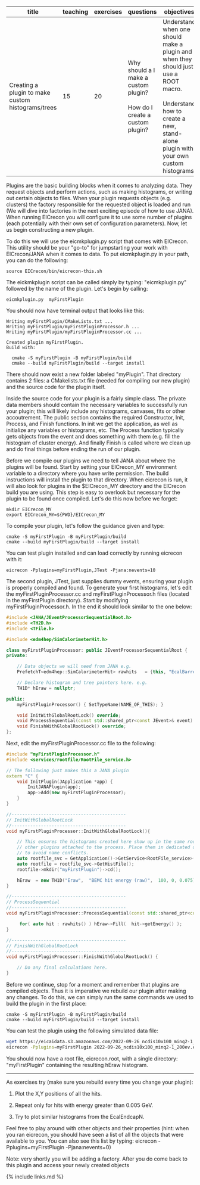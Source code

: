 

| title                                             | teaching | exercises | questions                                                                        | objectives                                                                                                                                                                         | keypoints                                                                                                                                                                |
|---------------------------------------------------|----------|-----------|----------------------------------------------------------------------------------|------------------------------------------------------------------------------------------------------------------------------------------------------------------------------------|--------------------------------------------------------------------------------------------------------------------------------------------------------------------------|
| Creating a plugin to make custom histograms/trees | 15       | 20        | Why should a I make a custom plugin? <br/><br/> How do I create a custom plugin? | Understand when one should make a plugin and when they should just use a ROOT macro. <br/><br/>Understand how to create a new, stand-alone plugin with your own custom histograms. | Plugins can be used to generate custom histograms by attaching directly to the reconstruction process. <br/><br/> Plugins can be used for monitoring or custom analysis. |



Plugins are the basic building blocks when it comes to analyzing data.  They request objects and perform actions, such as making histograms, or writing out certain objects to files.  When your plugin requests objects (e.g. clusters) the factory responsible for the requested object is loaded and run (We will dive into factories in the next exciting episode of how to use JANA).  When running EICrecon you will configure it to use some number of plugins (each potentially with their own set of configuration parameters). Now, let us begin constructing a new plugin.

To do this we will use the eicmkplugin.py script that comes with EICrecon.  This utility should be your "go-to" for jumpstarting your work with EICrecon/JANA when it comes to data. To put eicmkplugin.py in your path, you can do the following:
~~~
source EICrecon/bin/eicrecon-this.sh
~~~

The eickmkplugin script can be called simply by typing: "eicmkplugin.py" followed by the name of the plugin. Let's begin by calling:
~~~
eicmkplugin.py  myFirstPlugin
~~~

You should now have terminal output that looks like this:
~~~
Writing myFirstPlugin/CMakeLists.txt ...
Writing myFirstPlugin/myFirstPluginProcessor.h ...
Writing myFirstPlugin/myFirstPluginProcessor.cc ...

Created plugin myFirstPlugin.
Build with:

  cmake -S myFirstPlugin -B myFirstPlugin/build
  cmake --build myFirstPlugin/build --target install
~~~
There should now exist a new folder labeled "myPlugin". That directory contains 2 files: a CMakelists.txt file (needed for compiling our new plugin) and the source code for the plugin itself.

Inside the source code for your plugin is a fairly simple class.  The private data members should contain the necessary variables to successfully run your plugin;  this will likely include any histograms, canvases, fits or other accoutrement. The public section contains the required Constructor, Init, Process, and Finish functions.  In init we get the application, as well as initialize any variables or histograms, etc.  The Process function typically gets objects from the event and does something with them (e.g. fill the histogram of cluster energy). And finally Finish is called where we clean up and do final things before ending the run of our plugin.

Before we compile our plugins we need to tell JANA about where the plugins will be found.  Start by setting your EICrecon_MY environment variable to a directory where you have write permission. The build instructions will install the plugin to that directory. When eicrecon is run, it will also look for plugins in the $EICrecon_MY directory and the EICrecon build you are using. This step is easy to overlook but necessary for the plugin to be found once compiled. Let's do this now before we forget:

~~~
mkdir EICrecon_MY
export EICrecon_MY=${PWD}/EICrecon_MY
~~~

To compile your plugin, let's follow the guidance given and type:
~~~
cmake -S myFirstPlugin -B myFirstPlugin/build
cmake --build myFirstPlugin/build --target install
~~~

You can test plugin installed and can load correctly by running eicrecon with it:
~~~
eicrecon -Pplugins=myFirstPlugin,JTest -Pjana:nevents=10
~~~

The second plugin, JTest, just supplies dummy events, ensuring your plugin is properly compiled and found. To generate your first histograms, let's edit the myFirstPluginProcessor.cc and myFirstPluginProcessor.h files (located in the myFirstPlugin directory). Start by modifying myFirstPluginProcessor.h.  In the end it should look similar to the one below:

```c++
#include <JANA/JEventProcessorSequentialRoot.h>
#include <TH2D.h>
#include <TFile.h>

#include <edm4hep/SimCalorimeterHit.h>

class myFirstPluginProcessor: public JEventProcessorSequentialRoot {
private:

    // Data objects we will need from JANA e.g.
    PrefetchT<edm4hep::SimCalorimeterHit> rawhits   = {this, "EcalBarrelHits"};

    // Declare histogram and tree pointers here. e.g.
    TH1D* hEraw = nullptr;

public:
    myFirstPluginProcessor() { SetTypeName(NAME_OF_THIS); }

    void InitWithGlobalRootLock() override;
    void ProcessSequential(const std::shared_ptr<const JEvent>& event) override;
    void FinishWithGlobalRootLock() override;
};
```
Next, edit the myFirstPluginProcessor.cc file to the following:
```c++
#include "myFirstPluginProcessor.h"
#include <services/rootfile/RootFile_service.h>

// The following just makes this a JANA plugin
extern "C" {
    void InitPlugin(JApplication *app) {
        InitJANAPlugin(app);
        app->Add(new myFirstPluginProcessor);
    }
}

//-------------------------------------------
// InitWithGlobalRootLock
//-------------------------------------------
void myFirstPluginProcessor::InitWithGlobalRootLock(){

    // This ensures the histograms created here show up in the same root file as
    // other plugins attached to the process. Place them in dedicated directory
    // to avoid name conflicts.
    auto rootfile_svc = GetApplication()->GetService<RootFile_service>();
    auto rootfile = rootfile_svc->GetHistFile();
    rootfile->mkdir("myFirstPlugin")->cd();

    hEraw  = new TH1D("Eraw",  "BEMC hit energy (raw)",  100, 0, 0.075);
}

//-------------------------------------------
// ProcessSequential
//-------------------------------------------
void myFirstPluginProcessor::ProcessSequential(const std::shared_ptr<const JEvent>& event) {

     for( auto hit : rawhits() ) hEraw->Fill(  hit->getEnergy() );
}

//-------------------------------------------
// FinishWithGlobalRootLock
//-------------------------------------------
void myFirstPluginProcessor::FinishWithGlobalRootLock() {

    // Do any final calculations here.
}
```
Before we continue, stop for a moment and remember that plugins are compiled objects.  Thus it is imperative we rebuild our plugin after making any changes.  To do this, we can simply run the same commands we used to build the plugin in the first place:

~~~
cmake -S myFirstPlugin -B myFirstPlugin/build
cmake --build myFirstPlugin/build --target install
~~~

You can test the plugin using the following simulated data file:

~~~bash
wget https://eicaidata.s3.amazonaws.com/2022-09-26_ncdis10x100_minq2-1_200ev.edm4hep.root
eicrecon -Pplugins=myFirstPlugin 2022-09-26_ncdis10x100_minq2-1_200ev.edm4hep.root
~~~

You should now have a root file, eicrecon.root, with a single directory: "myFirstPlugin" containing the resulting hEraw histogram.


_____________________________________________________________________________________________________________

As exercises try (make sure you rebuild every time you change your plugin):

1) Plot the X,Y positions of all the hits.

2) Repeat only for hits with energy greater than 0.005 GeV.

3) Try to plot similar histograms from the EcalEndcapN.

Feel free to play around with other objects and their properties (hint: when you ran eicrecon, you should have seen a list of all the objects that were available to you.  You can also see this list by typing: eicrecon -Pplugins=myFirstPlugin -Pjana:nevents=0)

Note: very shortly you will be adding a factory.  After you do come back to this plugin and access your newly created objects


{% include links.md %}
